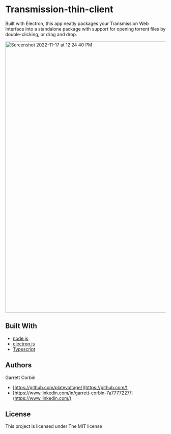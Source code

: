 # Transmission-thin-client

Built with Electron, this app neatly packages your Transmission Web Interface into a standalone package with support for opening torrent files by double-clicking, or drag and drop. 


<img width="852" alt="Screenshot 2022-11-17 at 12 24 40 PM" src="https://user-images.githubusercontent.com/1414728/202552531-c11b4ea1-b059-4249-bd1a-166fad5bc2cf.png">


## Built With

* [node.js](https://nodejs.dev) 
* [electron.js](https://www.electronjs.org)
* [Typescript](https://www.typescriptlang.org)

## Authors

Garrett Corbin

- [https://github.com/platevoltage/](https://github.com/)
- [https://www.linkedin.com/in/garrett-corbin-7a7777227/](https://www.linkedin.com/)

## License

This project is licensed under The MIT license
